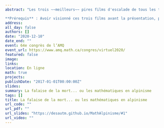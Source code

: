 ```yaml
---
abstract: "Les trois ~~meilleurs~~ pires films d'escalade de tous les temps sont: *Cliffhanger* (La falaise de la mort), *Vertical limit* (Limite extrême) et *Take it to the limit*. Après avoir visionné ces *chef-d'oeuvres*, quoi de mieux que de s'amuser à découvrir les mathématiques se cachant derrière ces films (et surtout derrière l'escalade)? Nous discuterons ensemble de deux aspects de l'alpinisme où les mathématiques ont une place prépondérante: le facteur de chute et les coinceurs mécaniques.

**Prérequis** : Avoir visionné ces trois films avant la présentation, pour pouvoir décerner la palme du meilleur film à... Blague à part, pas besoin de les visionner, *La falaise de la mort* est **évidemment** le meilleur des trois!"
address:
all_day: false
authors: []
date: "2020-12-10"
date_end: ""
event: 64e congrès de l’AMQ
event_url: https://www.amq.math.ca/congres/virtuel2020/
featured: false
image:
links:
location: En ligne
math: true
projects:
publishDate: "2017-01-01T00:00:00Z"
slides: 
summary: La falaise de la mort... ou les mathématiques en alpinisme
tags: []
title: La falaise de la mort... ou les mathématiques en alpinisme
url_code: ""
url_pdf: ""
url_slides: "https://desautm.github.io/MathAlpinisme/#1"
url_video: ""
---
```


